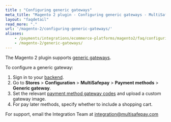 ```yaml
---
title : "Configuring generic gateways"
meta_title: "Magento 2 plugin - Configuring generic gateways - MultiSafepay Docs"
layout: "faqdetail"
read_more: "."
url: '/magento-2/configuring-generic-gateways/'
aliases:
    - /payments/integrations/ecommerce-platforms/magento2/faq/configuring-generic-gateways/
    - /magento-2/generic-gateways/
---
```


The Magento 2 plugin supports [generic gateways](/developer/generic-gateways/).

To configure a generic gateway:

1. Sign in to your [backend](/glossaries/multisafepay-glossary/#backend).
2. Go to **Stores** > **Configuration** > **MultiSafepay** > **Payment methods** > **Generic gateway**.
3. Set the relevant [payment method gateway codes](/developer/gateway-codes) and upload a custom gateway image.
4. For pay later methods, specify whether to include a shopping cart.

For support, email the Integration Team at <integration@multisafepay.com>
